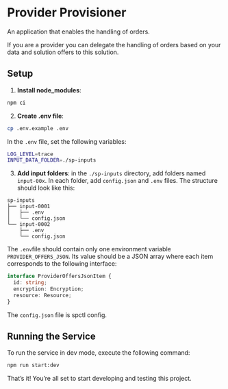 # Provider Provisioner

An application that enables the handling of orders.

If you are a provider you can delegate the handling of orders based on your data and solution offers to this solution.

## Setup
1. **Install node_modules**:
```bash
npm ci
```
2. **Create .env file**:
```bash
cp .env.example .env
```
In the `.env` file, set the following variables:
```bash
LOG_LEVEL=trace
INPUT_DATA_FOLDER=./sp-inputs
```
3. **Add input folders**: in the `./sp-inputs` directory, add folders named `input-00x`. In each folder, add `config.json` and `.env` files. The structure should look like this:
```
sp-inputs
├── input-0001
│   ├── .env
│   └── config.json
└── input-0002
    ├── .env
    └── config.json
```
The `.env`file should contain only one environment variable `PROVIDER_OFFERS_JSON`. Its value should be a JSON array where each item corresponds to the following interface:
```typescript
interface ProviderOffersJsonItem {
  id: string;
  encryption: Encryption;
  resource: Resource;
}
```
The `config.json` file is spctl config.

## Running the Service

To run the service in dev mode, execute the following command:
```bash
npm run start:dev
```

That’s it! You’re all set to start developing and testing this project.
